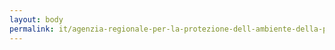 ```yaml
---
layout: body
permalink: it/agenzia-regionale-per-la-protezione-dell-ambiente-della-puglia/
---
```


